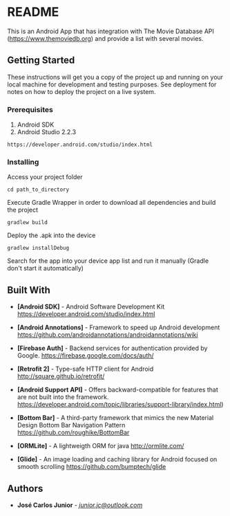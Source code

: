 # README #

This is an Android App that has integration with The Movie Database API (https://www.themoviedb.org) and provide a list with several movies. 

## Getting Started

These instructions will get you a copy of the project up and running on your local machine for development and testing purposes. See deployment for notes on how to deploy the project on a live system.

### Prerequisites

1. Android SDK
2. Android Studio 2.2.3

```
https://developer.android.com/studio/index.html
```

### Installing

Access your project folder

```
cd path_to_directory
```

Execute Gradle Wrapper in order to download all dependencies and build the project

```
gradlew build
```

Deploy the .apk into the device

```
gradlew installDebug
```

Search for the app into your device app list and run it manually (Gradle don't start it automatically)


## Built With

* **[Android SDK]** - Android Software Development Kit
https://developer.android.com/studio/index.html

* **[Android Annotations]** - Framework to speed up Android development
https://github.com/androidannotations/androidannotations/wiki

* **[Firebase Auth]** - Backend services for authentication provided by Google.
https://firebase.google.com/docs/auth/

* **[Retrofit 2]** - Type-safe HTTP client for Android
http://square.github.io/retrofit/

* **[Android Support API]** - Offers backward-compatible for features that are not built into the framework.
https://developer.android.com/topic/libraries/support-library/index.html)

* **[Bottom Bar]** - A third-party framework that mimics the new Material Design Bottom Bar Navigation Pattern
https://github.com/roughike/BottomBar

* **[ORMLite]** - A lightweigth ORM for java
http://ormlite.com/

* **[Glide]** - An image loading and caching library for Android focused on smooth scrolling
https://github.com/bumptech/glide


## Authors

* **José Carlos Junior** - *junior.jc@outlook.com*